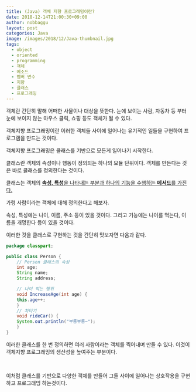 ```yaml
---
title: (Java) 객체 지향 프로그래밍이란?
date: 2018-12-14T21:00:30+09:00
author: nobbaggu
layout: post
categories: Java
image: /images/2018/12/Java-thumbnail.jpg
tags:
  - object
  - oriented
  - programming
  - 객체
  - 메소드
  - 멤버 변수
  - 지향
  - 클래스
  - 프로그래밍
---
```

객체란 간단히 말해 어떠한 사물이나 대상을 뜻한다. 눈에 보이는 사람, 자동차 등 부터 눈에 보이지 않는 마우스 클릭, 쇼핑 등도 객체가 될 수 있다.

객체지향 프로그래밍이란 이러한 객체들 사이에 일어나는 유기적인 일들을 구현하여 프로그램을 만드는 것이다.

객체지향 프로그래밍은 클래스를 기반으로 모든게 일어나기 시작한다.

클래스란 객체의 속성이나 행동이 정의되는 하나의 모듈 단위이다. 객체를 만든다는 것은 바로 클래스를 정의한다는 것이다.

클래스는 객체의 <span style="text-decoration: underline;"><strong>속성, 특성</strong>을 나타내는 부분과 하나의 기능을 수행하는 <span style="text-decoration: underline;"><strong>메서드</strong>를 가진다.

가령 사람이라는 객체에 대해 정의한다고 해보자.

속성, 특성에는 나이, 이름, 주소 등이 있을 것이다. 그리고 기능에는 나이를 먹는다, 이름을 개명한다 등이 있을 것이다.

이러한 것을 클래스로 구현하는 것을 간단히 맛보자면 다음과 같다.

~~~ java
package classpart;

public class Person {
    // Person 클래스의 속성
    int age;
    String name;
    String address;

    // 나이 먹는 행위
    void IncreaseAge(int age) {
    this.age++;
    }
    // 차타기
    void rideCar() {
    System.out.println("부릉부릉~");
    }
}
~~~

이러한 클래스를 한 번 정의하면 여러 사람이라는 객체를 찍어내며 만들 수 있다. 이것이 객체지향 프로그래밍의 생산성을 높여주는 부분이다.

&nbsp;

이처럼 클래스를 기반으로 다양한 객체를 만들어 그들 사이에 일어나는 상호작용을 구현하고 프로그래밍 하는것이다.